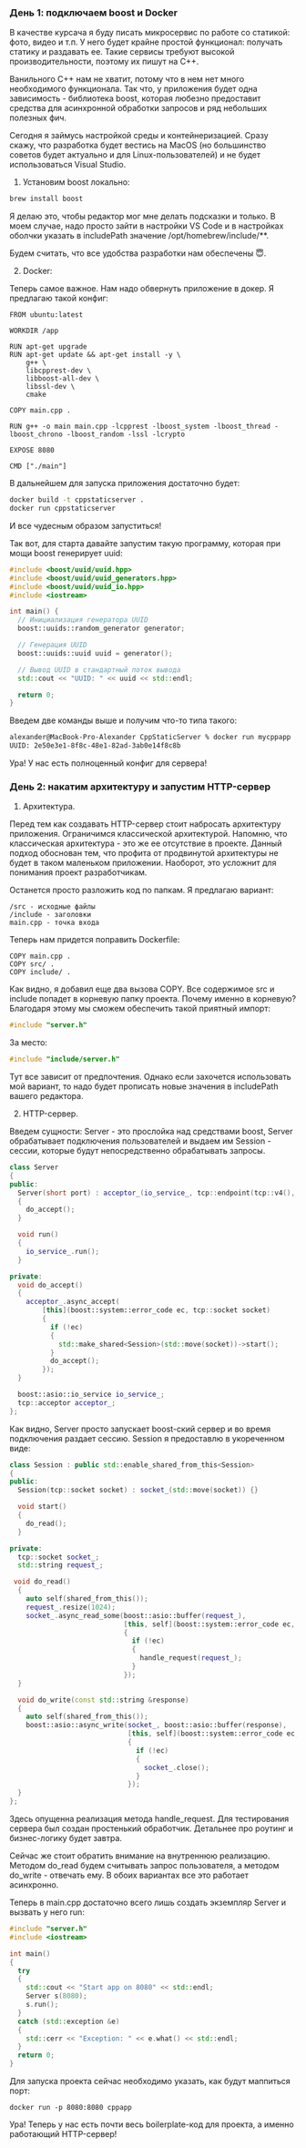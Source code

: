 ### День 1: подключаем boost и Docker

В качестве курсача я буду писать микросервис по работе со статикой: фото, видео и т.п. У него будет крайне простой функционал: получать статику и раздавать ее. Такие сервисы требуют высокой производительности, поэтому их пишут на C++.

Ванильного C++ нам не хватит, потому что в нем нет много необходимого функционала. Так что, у приложения будет одна зависимость - библиотека boost, которая любезно предоставит средства для асинхронной обработки запросов и ряд небольших полезных фич.

Сегодня я займусь настройкой среды и контейнеризацией. Сразу скажу, что разработка будет вестись на MacOS (но большинство советов будет актуально и для Linux-пользователей) и не будет использоваться Visual Studio.

1) Установим boost локально:

```bash
brew install boost
```

Я делаю это, чтобы редактор мог мне делать подсказки и только. В моем случае, надо просто зайти в настройки VS Code и в настройках оболчки указать в includePath значение /opt/homebrew/include/**.

Будем считать, что все удобства разработки нам обеспечены 😇.

2) Docker:

Теперь самое важное. Нам надо обвернуть приложение в докер. Я предлагаю такой конфиг:

```docker
FROM ubuntu:latest

WORKDIR /app

RUN apt-get upgrade
RUN apt-get update && apt-get install -y \
    g++ \
    libcpprest-dev \
    libboost-all-dev \
    libssl-dev \
    cmake

COPY main.cpp .

RUN g++ -o main main.cpp -lcpprest -lboost_system -lboost_thread -lboost_chrono -lboost_random -lssl -lcrypto

EXPOSE 8080

CMD ["./main"]
```

В дальнейшем для запуска приложения достаточно будет:

```bash
docker build -t cppstaticserver .
docker run cppstaticserver
```

И все чудесным образом запуститься!

Так вот, для старта давайте запустим такую программу, которая при мощи boost генерирует uuid:

```cpp
#include <boost/uuid/uuid.hpp>
#include <boost/uuid/uuid_generators.hpp>
#include <boost/uuid/uuid_io.hpp>
#include <iostream>

int main() {
  // Инициализация генератора UUID
  boost::uuids::random_generator generator;

  // Генерация UUID
  boost::uuids::uuid uuid = generator();

  // Вывод UUID в стандартный поток вывода
  std::cout << "UUID: " << uuid << std::endl;

  return 0;
}
```

Введем две команды выше и получим что-то типа такого:

```bash
alexander@MacBook-Pro-Alexander CppStaticServer % docker run mycppapp
UUID: 2e50e3e1-8f8c-48e1-82ad-3ab0e14f8c8b
```

Ура! У нас есть полноценный конфиг для сервера!


### День 2: накатим архитектуру и запустим HTTP-сервер

1) Архитектура.

Перед тем как создавать HTTP-сервер стоит набросать архитектуру приложения. Ограничимся классической архитектурой. Напомню, что классическая архитектура - это же ее отсутствие в проекте. Данный подход обоснован тем, что профита от продвинутой архитектуры не будет в таком маленьком приложении. Наоборот, это усложнит для понимания проект разработчикам.

Останется просто разложить код по папкам. Я предлагаю вариант:

```tree
/src - исходные файлы
/include - заголовки
main.cpp - точка входа
```

Теперь нам придется поправить Dockerfile:

```docker
COPY main.cpp .
COPY src/ .
COPY include/ .
```

Как видно, я добавил еще два вызова COPY. Все содержимое src и include попадет в корневую папку проекта. Почему именно в корневую? Благодаря этому мы сможем обеспечить такой приятный импорт:

```cpp
#include "server.h"
```

За место:

```cpp
#include "include/server.h"
```

Тут все зависит от предпочтения. Однако если захочется использовать мой вариант, то надо будет прописать новые значения в includePath вашего редактора.

2) HTTP-сервер.

Введем сущности: Server - это прослойка над средствами boost, Server обрабатывает подключения пользователей и выдаем им Session - сессии, которые будут непосредственно обрабатывать запросы.

```cpp
class Server
{
public:
  Server(short port) : acceptor_(io_service_, tcp::endpoint(tcp::v4(), port))
  {
    do_accept();
  }

  void run()
  {
    io_service_.run();
  }

private:
  void do_accept()
  {
    acceptor_.async_accept(
        [this](boost::system::error_code ec, tcp::socket socket)
        {
          if (!ec)
          {
            std::make_shared<Session>(std::move(socket))->start();
          }
          do_accept();
        });
  }

  boost::asio::io_service io_service_;
  tcp::acceptor acceptor_;
};
```

Как видно, Server просто запускает boost-ский сервер и во время подключения раздает сессию. Session я предоставлю в укореченном виде:

```cpp
class Session : public std::enable_shared_from_this<Session>
{
public:
  Session(tcp::socket socket) : socket_(std::move(socket)) {}

  void start()
  {
    do_read();
  }

private:
  tcp::socket socket_;
  std::string request_;

 void do_read()
  {
    auto self(shared_from_this());
    request_.resize(1024);
    socket_.async_read_some(boost::asio::buffer(request_),
                            [this, self](boost::system::error_code ec, std::size_t length)
                            {
                              if (!ec)
                              {
                                handle_request(request_);
                              }
                            });
  }

  void do_write(const std::string &response)
  {
    auto self(shared_from_this());
    boost::asio::async_write(socket_, boost::asio::buffer(response),
                             [this, self](boost::system::error_code ec, std::size_t /*length*/)
                             {
                               if (!ec)
                               {
                                 socket_.close();
                               }
                             });
  }
};
```

Здесь опущенна реализация метода handle_request. Для тестирования сервера был создан простенький обработчик. Детальнее про роутинг и бизнес-логику будет завтра.

Сейчас же стоит обратить внимание на внутреннюю реализацию. Методом do_read будем считывать запрос пользователя, а методом do_write - отвечать ему. В обоих вариантах все это работает асинхронно.

Теперь в main.cpp достаточно всего лишь создать экземпляр Server и вызвать у него run:

```cpp
#include "server.h"
#include <iostream>

int main()
{
  try
  {
    std::cout << "Start app on 8080" << std::endl;
    Server s(8080);
    s.run();
  }
  catch (std::exception &e)
  {
    std::cerr << "Exception: " << e.what() << std::endl;
  }
  return 0;
}
```

Для запуска проекта сейчас необходимо указать, как будут маппиться порт:

```shell
docker run -p 8080:8080 cppapp
```

Ура! Теперь у нас есть почти весь boilerplate-код для проекта, а именно работающий HTTP-сервер!